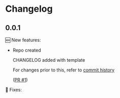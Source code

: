 # Changelog

## 0.0.1

🆕 New features:

- Repo created

  CHANGELOG added with template

  For changes prior to this, refer to [commit history](https://github.com/srb3/terraform-azure-ad/commits/main)

  ([PR #1](https://github.com/srb3/terraform-azure-ad/pull/1))

🔧 Fixes:
